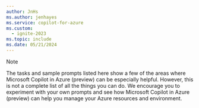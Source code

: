 ```yaml
---
author: JnHs
ms.author: jenhayes
ms.service: copilot-for-azure
ms.custom:
  - ignite-2023
ms.topic: include
ms.date: 05/21/2024
---
```


> [!NOTE]
>
>The tasks and sample prompts listed here show a few of the areas where Microsoft Copilot in Azure (preview) can be especially helpful. However, this is not a complete list of all the things you can do. We encourage you to experiment with your own prompts and see how Microsoft Copilot in Azure (preview) can help you manage your Azure resources and environment.
